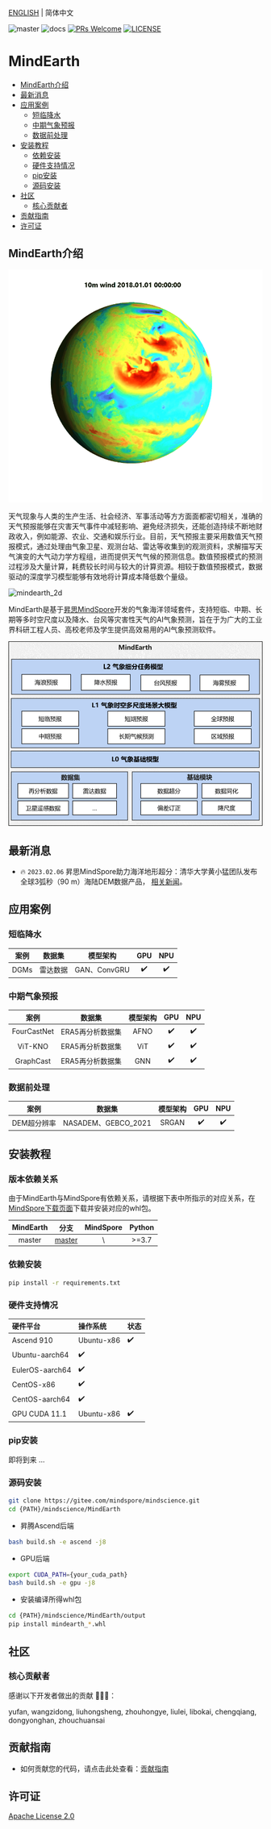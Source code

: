 [ENGLISH](README.md) | 简体中文

![master](https://img.shields.io/badge/version-master-blue.svg?style=flat?logo=Gitee)
![docs](https://img.shields.io/badge/docs-master-yellow.svg?style=flat)
[![PRs Welcome](https://img.shields.io/badge/PRs-welcome-brightgreen.svg?style=flat)](https://gitee.com/mindspore/mindscience/pulls)
[![LICENSE](https://img.shields.io/github/license/mindspore-ai/mindspore.svg?style=flat)](https://github.com/mindspore-ai/mindspore/blob/master/LICENSE)

# **MindEarth**

- [MindEarth介绍](#MindEarth介绍)
- [最新消息](#最新消息)
- [应用案例](#应用案例)
    - [短临降水](#物理驱动)
    - [中期气象预报](#中期气象预报)
    - [数据前处理](#数据前处理)
- [安装教程](#安装教程)
    - [依赖安装](#依赖安装)
    - [硬件支持情况](#硬件支持情况)
    - [pip安装](#pip安装)
    - [源码安装](#源码安装)
- [社区](#社区)
  - [核心贡献者](#核心贡献者)
- [贡献指南](#贡献指南)
- [许可证](#许可证)

## **MindEarth介绍**

![mindearth_3d](docs/mindearth_3d.gif)

天气现象与人类的生产生活、社会经济、军事活动等方方面面都密切相关，准确的天气预报能够在灾害天气事件中减轻影响、避免经济损失，还能创造持续不断地财政收入，例如能源、农业、交通和娱乐行业。目前，天气预报主要采用数值天气预报模式，通过处理由气象卫星、观测台站、雷达等收集到的观测资料，求解描写天气演变的大气动力学方程组，进而提供天气气候的预测信息。数值预报模式的预测过程涉及大量计算，耗费较长时间与较大的计算资源。相较于数值预报模式，数据驱动的深度学习模型能够有效地将计算成本降低数个量级。

![mindearth_2d](docs/mindearth_2d.gif)

MindEarth是基于[昇思MindSpore](https://www.mindspore.cn/)开发的气象海洋领域套件，支持短临、中期、长期等多时空尺度以及降水、台风等灾害性天气的AI气象预测，旨在于为广大的工业界科研工程人员、高校老师及学生提供高效易用的AI气象预测软件。

<div align=center><img src="docs/mindearth_archi_cn.png" alt="Mindearth Architecture" width="700"/></div>

## **最新消息**

- 🔥 `2023.02.06` 昇思MindSpore助力海洋地形超分：清华大学黄小猛团队发布全球3弧秒（90 m）海陆DEM数据产品， [相关新闻](https://blog.csdn.net/Kenji_Shinji/article/details/128906754)。

## 应用案例

### 短临降水

|        案例            |        数据集               |    模型架构       |  GPU    |  NPU  |
|:----------------------:|:--------------------------:|:---------------:|:-------:|:------:|
| DGMs |          雷达数据            |     GAN、ConvGRU     |   ✔️     |   ✔️   |

### 中期气象预报

|        案例            |        数据集               |    模型架构       |  GPU    |  NPU  |
|:----------------------:|:--------------------------:|:---------------:|:-------:|:------:|
|FourCastNet                  |    ERA5再分析数据集    |     AFNO       |   ✔️     |   ✔️   |
|ViT-KNO         | ERA5再分析数据集 |   ViT    |   ✔️     |   ✔️   |
|GraphCast         | ERA5再分析数据集 |       GNN       |   ✔️     |   ✔️   |

### 数据前处理

|          案例              |        数据集               |    模型架构       |  GPU    |  NPU  |
|:-------------------------:|:--------------------------:|:---------------:|:-------:|:------:|
|   DEM超分辨率   | NASADEM、GEBCO_2021 |    SRGAN    |   ✔️     |   ✔️   |

## **安装教程**

### 版本依赖关系

由于MindEarth与MindSpore有依赖关系，请根据下表中所指示的对应关系，在[MindSpore下载页面](https://www.mindspore.cn/versions)下载并安装对应的whl包。

| MindEarth |                                   分支                 |  MindSpore  | Python |
|:--------:|:----------------------------------------------------------------------:|:-----------:|:------:|
|  master  | [master](https://gitee.com/mindspore/mindscience/tree/master/MindEarth) |        \       | \>=3.7 |

### 依赖安装

```bash
pip install -r requirements.txt
```

### 硬件支持情况

| 硬件平台      | 操作系统        | 状态 |
| :------------ | :-------------- | :--- |
| Ascend 910    | Ubuntu-x86      | ✔️ |
| Ubuntu-aarch64  | ✔️ |
| EulerOS-aarch64 | ✔️ |
| CentOS-x86      | ✔️ |
| CentOS-aarch64  | ✔️ |
| GPU CUDA 11.1 | Ubuntu-x86      | ✔️ |

### pip安装

即将到来 ...

### 源码安装

```bash
git clone https://gitee.com/mindspore/mindscience.git
cd {PATH}/mindscience/MindEarth
```

- 昇腾Ascend后端

```bash
bash build.sh -e ascend -j8
```

- GPU后端

```bash
export CUDA_PATH={your_cuda_path}
bash build.sh -e gpu -j8
```

- 安装编译所得whl包

```bash
cd {PATH}/mindscience/MindEarth/output
pip install mindearth_*.whl
```

## **社区**

### 核心贡献者

感谢以下开发者做出的贡献 🧑‍🤝‍🧑：

yufan, wangzidong, liuhongsheng, zhouhongye, liulei, libokai, chengqiang, dongyonghan, zhouchuansai

## **贡献指南**

- 如何贡献您的代码，请点击此处查看：[贡献指南](https://gitee.com/mindspore/mindscience/blob/master/CONTRIBUTION.md)

## **许可证**

[Apache License 2.0](http://www.apache.org/licenses/LICENSE-2.0)